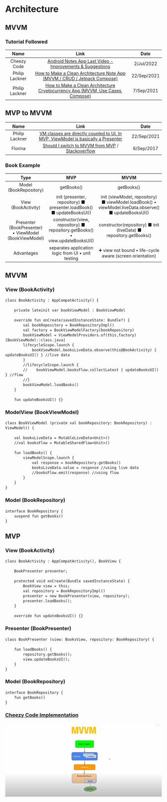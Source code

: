 # Architecture

## MVVM

### Tutorial Followed

|Name|Link|Date
|:-:|:-:|:-:
|Cheezy Code|[Android Notes App Last Video - Improvements & Suggestions](https://www.youtube.com/watch?v=CEifFyzYfSI)|2/Jul/2022
|Philip Lackner|[How to Make a Clean Architecture Note App (MVVM / CRUD / Jetpack Compose)](https://www.youtube.com/watch?v=8YPXv7xKh2w)|22/Sep/2021
|Philip Lackner|[How to Make a Clean Architecture Cryptocurrency App (MVVM, Use Cases, Compose)](https://www.youtube.com/watch?v=EF33KmyprEQ)|7/Sep/2021


## MVP to MVVM
|Name|Link|Date
|:-:|:-:|:-:
|Philip Lackner|[VM classes are directly coupled to UI. In MVP, ViewModel is basically a Presenter](https://youtube.com/watch?v=8YPXv7xKh2w?t=2877)|22/Sep/2021
|Florina|[Should I switch to MVVM from MVP](https://youtube.com/watch?v=Ts-uxYiBEQ8&t=549s) / [Stackoverflow](https://stackoverflow.com/a/46763456/4754141)|6/Sep/2017

### Book Example
Type|MVP|MVVM|
|:-:|:-:|:-:|
Model (BookRepository) | getBooks() | getBooks()
View (BookActivity) | init (presenter, repository) ■ presenter.loadBook() ■ updateBooksUI() | init (viewModel, repository) ■ viewModel.loadBook() • viewModel.liveData.observe() ■ updateBooksUI()
Presenter (BookPresenter) • ViewModel (BookViewModel)| constructor(view, repository) ■ repository.getBooks() • view.updateBooksUI() | constructor(repository) ■ init (liveData) ■ repository.getBooks()
Advantages|separates application logic from UI • unit testing| ➕ view not bound • life-cycle aware (screen orientation)

## MVVM

### View (BookActivity)
```
class BookActivity : AppCompatActivity() {

    private lateinit var bookViewModel : BookViewModel

    override fun onCreate(savedInstanceState: Bundle?) {
        val bookRepository = BookRepositoryImpl()
        val factory = BookViewModelFactory(bookRepository)
        bookViewModel = ViewModelProviders.of(this,factory)[BookViewModel::class.java]
        lifecycleScope.launch {
            bookViewModel.booksLiveData.observe(this@BookActivity) { updateBooksUI() } //live data
        }
        //lifecycleScope.launch {
        //    bookViewModel.booksFlow.collectLatest { updateBooksUI() } //flow
        //}
        bookViewModel.loadBooks()
    }

    fun updateBooksUI() {}
```
### ModelView (BookViewModel)
```
class BookViewModel (private val bookRepository: BookRepository) : ViewModel() {

    val booksLiveData = MutableLiveData<Unit>()
    //val booksFlow = MutableSharedFlow<Unit>()
    
    fun loadBooks() {
        viewModelScope.launch {
            val response = bookRepository.getBooks()
            booksLiveData.value = response //using live data
            //booksFlow.emit(response) //using flow
        }
    }
}
```
### Model (BookRepository)
```
interface BookRepository {
    suspend fun getBooks()
}
```

## MVP

### View (BookActivity)
```
class BookActivity : AppCompatActivity(), BookView {

    BookPresenter presenter;

    protected void onCreate(Bundle savedInstanceState) {
        BookView view = this;
        val repository = BookRepositoryImpl()
        presenter = new BookPresenter(view, repository);
        presenter.loadBooks();
    }

    override fun updateBooksUI() {}
```
### Presenter (BookPresenter)
```
class BookPresenter (view: BooksView, repository: BookRepository) {

    fun loadBooks() {
        repository.getBooks();
        view.updateBooksUI();
    }
}
```
### Model (BookRepository)
```
interface BookRepository {
    fun getBooks()
}
```


### [Cheezy Code Implementation](https://youtube.com/watch?v=8ZLbv6TSa-U?list=PLRKyZvuMYSIMO2ebTldbwMTnDCn5klzjS&t=71)

![mvvm base](!/mvvm.png)

